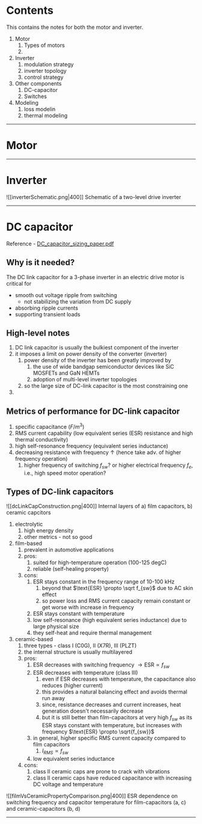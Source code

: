 # Contents
This contains the notes for both the motor and inverter.
1. Motor
	1. Types of motors
	2. 
2. Inverter
	1. modulation strategy
	2. inverter topology
	3. control strategy
3. Other components
	1. DC-capacitor
	2. Switches
4. Modeling
	1. loss modelin
	2. thermal modeling
****
# Motor



****
# Inverter
![[inverterSchematic.png|400]]
Schematic of a two-level drive inverter
****

# DC capacitor
Reference - [DC_capacitor_sizing_paper.pdf](https://ieeexplore.ieee.org/stamp/stamp.jsp?tp=&arnumber=9807220)

## Why is it needed?
The DC link capacitor for a 3-phase inverter in an electric drive motor is critical for 
- smooth out voltage ripple from switching 
	- not stabilizing the variation from DC supply
- absorbing ripple currents
- supporting transient loads
## High-level notes
1. DC link capacitor is usually the bulkiest component of the inverter
2. it imposes a limit on power density of the converter (inverter)
	1. power density of the inverter has been greatly improved by
		1. the use of wide bandgap semiconductor devices like SiC MOSFETs and GaN HEMTs
		2. adoption of multi-level inverter topologies
	2. so the large size of DC-link capacitor is the most constraining one 
3. 

## Metrics of performance for DC-link capacitor
1. specific capacitance ($F/m^3$)
2. RMS current capability (low equivalent series (ESR) resistance and high thermal conductivity)
3. high self-resonance frequency (equivalent series inductance)
4. decreasing resistance with frequency $\uparrow$ (hence take adv. of higher frequency operation)
	1. higher frequency of switching $f_{sw}$? or higher electrical frequency $f_e$, i.e., high speed motor operation?


## Types of DC-link capacitors
![[dcLinkCapConstruction.png|400]]
Internal layers of a) film capacitors, b) ceramic capcitors

1. electrolytic
	1. high energy density
	2. other metrics - not so good
2. film-based
	1. prevalent in automotive applications
	2. pros:
		1. suited for high-temperature operation (100-125 degC)
		2. reliable (self-healing property)
	3. cons:
		1. ESR stays constant in the frequency range of 10-100 kHz
			1. beyond that $\text{ESR} \propto \sqrt f_{sw}$ due to AC skin effect
			2. so power loss and RMS current capacity remain constant or get worse with increase in frequency
		2. ESR stays constant with temperature
		3. low self-resonance (high equivalent series inductance) due to large physical size
		4. they self-heat and require thermal management
3. ceramic-based
	1. three types - class I (C0G), II (X7R), III (PLZT)
	2. the internal structure is usually multilayered 
	3. pros:
		1. ESR decreases with switching frequency $\rightarrow \text{ESR} \propto f_{sw}$
		2. ESR decreases with temperature (class III)
			1. even if ESR decreases with temperature, the capacitance also reduces (higher current)
			2. this provides a natural balancing effect and avoids thermal run away
			3. since, resistance decreases and current increases, heat generation doesn't necessarily decrease
			4. but it is still better than film-capacitors at very high $f_{sw}$ as its ESR stays constant with temperature, but increases with frequency $\text{ESR} \propto \sqrt{f_{sw}}$
		3. in general, higher specific RMS current capacity compared to film capacitors
			1. $I_{RMS} \propto f_{sw}$
		4. low equivalent series inductance
	4. cons:
		1. class II ceramic caps are prone to crack with vibrations
		2. class II ceramic caps have reduced capacitance with increasing DC voltage and temperature

![[filmVsCeramicPropertyComparison.png|400]]
ESR dependence on switching frequency and capacitor temperature for film-capacitors (a, c) and ceramic-capacitors (b, d)

****



